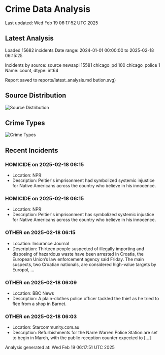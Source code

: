 # Crime Data Analysis
Last updated: Wed Feb 19 06:17:52 UTC 2025

## Latest Analysis

Loaded 15682 incidents
Date range: 2024-01-01 00:00:00 to 2025-02-18 06:15:25

Incidents by source:
source
newsapi           15581
chicago_pd          100
chicago_police        1
Name: count, dtype: int64

Report saved to reports/latest_analysis.md
bution.svg)

## Source Distribution
![Source Distribution](images/source_distribution.svg)

## Crime Types
![Crime Types](images/crime_types.svg)

## Recent Incidents

### HOMICIDE on 2025-02-18 06:15
- Location: NPR
- Description: Peltier's imprisonment had symbolized systemic injustice for Native Americans across the country who believe in his innocence.


### HOMICIDE on 2025-02-18 06:15
- Location: NPR
- Description: Peltier's imprisonment has symbolized systemic injustice for Native Americans across the country who believe in his innocence.


### OTHER on 2025-02-18 06:15
- Location: Insurance Journal
- Description: Thirteen people suspected of illegally importing and disposing of hazardous waste have been arrested in Croatia, the European Union’s law enforcement agency said Friday. The main suspects, two Croatian nationals, are considered high-value targets by Europol, …


### OTHER on 2025-02-18 06:09
- Location: BBC News
- Description: A plain-clothes police officer tackled the thief as he tried to flee from a shop in Barnet.


### OTHER on 2025-02-18 06:03
- Location: Starcommunity.com.au
- Description: Refurbishments for the Narre Warren Police Station are set to begin in March, with the public reception counter expected to […]

Analysis generated at: Wed Feb 19 06:17:51 UTC 2025
